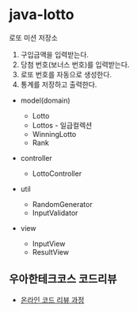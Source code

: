 # java-lotto

로또 미션 저장소

1. 구입금액을 입력받는다.
2. 당첨 번호(보너스 번호)를 입력받는다.
3. 로또 번호를 자동으로 생성한다.
4. 통계를 저장하고 출력한다.

* model(domain)
    * Lotto
    * Lottos - 일급컬렉션
    * WinningLotto
    * Rank

* controller
    * LottoController
* util
    * RandomGenerator
    * InputValidator

* view
    * InputView
    * ResultView



## 우아한테크코스 코드리뷰

- [온라인 코드 리뷰 과정](https://github.com/woowacourse/woowacourse-docs/blob/master/maincourse/README.md)

